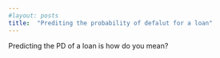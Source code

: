 ```yaml
---
#layout: posts
title:  "Prediting the probability of defalut for a loan"
---
```


Predicting the PD of a loan is
how do you mean?